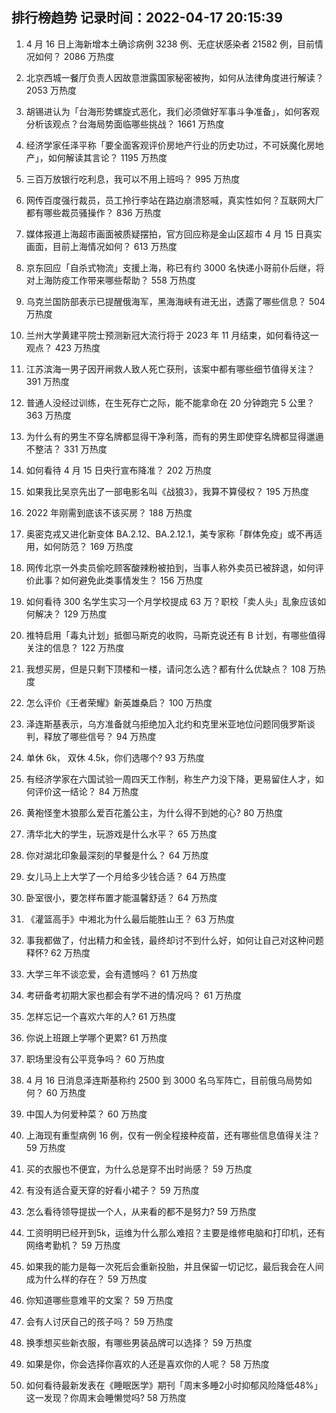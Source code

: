 
## 排行榜趋势 记录时间：2022-04-17 20:15:39
  
  1. 4 月 16 日上海新增本土确诊病例 3238 例、无症状感染者 21582 例，目前情况如何？ 2086 万热度
    
  2. 北京西城一餐厅负责人因故意泄露国家秘密被拘，如何从法律角度进行解读？ 2053 万热度
    
  3. 胡锡进认为「台海形势螺旋式恶化，我们必须做好军事斗争准备」，如何客观分析该观点？台海局势面临哪些挑战？ 1661 万热度
    
  4. 经济学家任泽平称「要全面客观评价房地产行业的历史功过，不可妖魔化房地产」，如何解读其言论？ 1195 万热度
    
  5. 三百万放银行吃利息，我可以不用上班吗？ 995 万热度
    
  6. 网传百度强行裁员，员工拎行李站在路边崩溃怒喊，真实性如何？互联网大厂都有哪些裁员骚操作？ 836 万热度
    
  7. 媒体报道上海超市画面被质疑摆拍，官方回应称是金山区超市 4 月 15 日真实画面，目前上海情况如何？ 613 万热度
    
  8. 京东回应「自杀式物流」支援上海，称已有约 3000 名快递小哥前仆后继，将对上海防疫工作带来哪些帮助？ 558 万热度
    
  9. 乌克兰国防部表示已提醒俄海军，黑海海峡有进无出，透露了哪些信息？ 504 万热度
    
  10. 兰州大学黄建平院士预测新冠大流行将于 2023 年 11 月结束，如何看待这一观点？ 423 万热度
    
  11. 江苏滨海一男子因开闸救人致人死亡获刑，该案中都有哪些细节值得关注？ 391 万热度
    
  12. 普通人没经过训练，在生死存亡之际，能不能拿命在 20 分钟跑完 5 公里？ 363 万热度
    
  13. 为什么有的男生不穿名牌都显得干净利落，而有的男生即使穿名牌都显得邋遢不整洁？ 331 万热度
    
  14. 如何看待 4 月 15 日央行宣布降准？ 202 万热度
    
  15. 如果我比吴京先出了一部电影名叫《战狼3》，我算不算侵权？ 195 万热度
    
  16. 2022 年刚需到底该不该买房？ 188 万热度
    
  17. 奥密克戎又进化新变体 BA.2.12、BA.2.12.1，美专家称「群体免疫」或不再适用，如何防范？ 169 万热度
    
  18. 网传北京一外卖员偷吃顾客酸辣粉被拍到，当事人称外卖员已被辞退，如何评价此事？如何避免此类事情发生？ 156 万热度
    
  19. 如何看待 300 名学生实习一个月学校提成 63 万？职校「卖人头」乱象应该如何解决？ 129 万热度
    
  20. 推特启用「毒丸计划」抵御马斯克的收购，马斯克说还有 B 计划，有哪些值得关注的信息？ 122 万热度
    
  21. 我想买房，但是只剩下顶楼和一楼，请问怎么选？都有什么优缺点？ 108 万热度
    
  22. 怎么评价《王者荣耀》新英雄桑启？ 100 万热度
    
  23. 泽连斯基表示，乌方准备就乌拒绝加入北约和克里米亚地位问题同俄罗斯谈判，释放了哪些信号？ 94 万热度
    
  24. 单休 6k， 双休 4.5k，你们选哪个? 93 万热度
    
  25. 有经济学家在六国试验一周四天工作制，称生产力没下降，更易留住人才，如何评价这一结论？ 84 万热度
    
  26. 黄袍怪奎木狼那么爱百花羞公主，为什么得不到她的心? 80 万热度
    
  27. 清华北大的学生，玩游戏是什么水平？ 65 万热度
    
  28. 你对湖北印象最深刻的早餐是什么？ 64 万热度
    
  29. 女儿马上上大学了一个月给多少钱合适？ 64 万热度
    
  30. 卧室很小，要怎样布置才能温馨舒适？ 64 万热度
    
  31. 《灌篮高手》中湘北为什么最后能胜山王？ 63 万热度
    
  32. 事我都做了，付出精力和金钱，最终却讨不到什么好，如何让自己对这种问题释怀? 62 万热度
    
  33. 大学三年不谈恋爱，会有遗憾吗？ 61 万热度
    
  34. 考研备考初期大家也都会有学不进的情况吗？ 61 万热度
    
  35. 怎样忘记一个喜欢六年的人? 61 万热度
    
  36. 你说上班跟上学哪个更累? 61 万热度
    
  37. 职场里没有公平竞争吗？ 60 万热度
    
  38. 4 月 16 日消息泽连斯基称约 2500 到 3000 名乌军阵亡，目前俄乌局势如何？ 60 万热度
    
  39. 中国人为何爱种菜？ 60 万热度
    
  40. 上海现有重型病例 16 例，仅有一例全程接种疫苗，还有哪些信息值得关注？ 59 万热度
    
  41. 买的衣服也不便宜，为什么总是穿不出时尚感？ 59 万热度
    
  42. 有没有适合夏天穿的好看小裙子？ 59 万热度
    
  43. 怎么看待领导提拔一个人，从来看的都不是努力? 59 万热度
    
  44. 工资明明已经开到5k，运维为什么那么难招？主要是维修电脑和打印机，还有网络考勤机？ 59 万热度
    
  45. 如果我的能力是每一次死后会重新投胎，并且保留一切记忆，最后我会在人间成为什么样的存在？ 59 万热度
    
  46. 你知道哪些意难平的文案？ 59 万热度
    
  47. 会有人讨厌自己的孩子吗？ 59 万热度
    
  48. 换季想买些新衣服，有哪些男装品牌可以选择？ 59 万热度
    
  49. 如果是你，你会选择你喜欢的人还是喜欢你的人呢？ 58 万热度
    
  50. 如何看待最新发表在《睡眠医学》期刊「周末多睡2小时抑郁风险降低48%」这一发现？你周末会睡懒觉吗? 58 万热度
    
